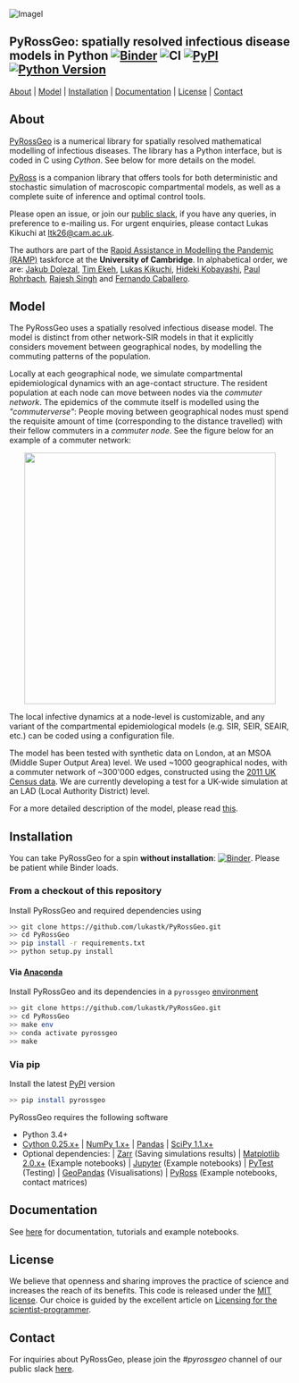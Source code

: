 ![Imagel](https://raw.githubusercontent.com/lukastk/PyRossGeo/master/docs/figs/banner.jpg)

## PyRossGeo: spatially resolved infectious disease models in Python [![Binder](https://mybinder.org/badge_logo.svg)](https://mybinder.org/v2/gh/lukastk/PyRossGeo/master?filepath=examples) ![CI](https://github.com/lukastk/PyRossGeo/workflows/CI/badge.svg) [![PyPI](https://img.shields.io/pypi/v/pyrossgeo.svg)](https://pypi.python.org/pypi/pyrossgeo) [![Python Version](https://img.shields.io/pypi/pyversions/pyrossgeo)](https://pypi.org/project/pyrossgeo)

[About](#about) | [Model](#model) | [Installation](#installation) | [Documentation](#documentation)  | <!--[Publications](#publications) |--> [License](#license) |  [Contact](#contact)


<!--
## Public event announcement:

We have two lecture-demonstration events coming up:

- **Introduction to [*PyRoss*](https://github.com/rajeshrinet/pyross/) for Bayesian inference and latent variable estimation** - 11-12 AM on Friday (15 May)
- **Introduction to [*PyRossGeo*](https://github.com/lukastk/PyRossGeo) for spatial epidemiological simulations** - 11-12 AM on Monday (18 May)

Both meetings will be using Google Meet, in the following room: https://meet.google.com/amv-qevr-fjp
-->


## About

[PyRossGeo](https://github.com/lukastk/PyRossGeo) is a numerical library for spatially resolved mathematical modelling of infectious diseases. The library has a Python interface, but is coded in C using *Cython*. See below for more details on the model.

[PyRoss](https://github.com/rajeshrinet/pyross) is a companion library that offers tools for both deterministic and stochastic simulation of macroscopic compartmental models, as well as a complete
suite of inference and optimal control tools.

Please open an issue, or join our [public slack](https://join.slack.com/t/pyross/shared_invite/zt-e8th6kcz-S4b_oJIZWPsGLruSPl3Zuw),
if you have any queries, in preference to e-mailing us. For urgent
enquiries, please contact Lukas Kikuchi at [ltk26@cam.ac.uk](ltk26@cam.ac.uk).

The authors are part of the [Rapid Assistance in Modelling the Pandemic (RAMP)](https://royalsociety.org/news/2020/03/urgent-call-epidemic-modelling/) taskforce at the **University of Cambridge**. In alphabetical order, we are:
[Jakub Dolezal](https://github.com/JakubJDolezal),
[Tim Ekeh](https://github.com/tekeh),
[Lukas Kikuchi](https://github.com/lukastk),
[Hideki Kobayashi](https://github.com/hidekb),
[Paul Rohrbach](https://github.com/prohrbach),
[Rajesh Singh](https://github.com/rajeshrinet) and
[Fernando Caballero](https://github.com/Ferfer93).

## Model

The PyRossGeo uses a spatially resolved infectious disease model. The model is distinct from other network-SIR models in that it explicitly considers movement between geographical nodes, by modelling the commuting patterns of the population.

Locally at each geographical node, we simulate compartmental epidemiological dynamics with an age-contact structure. The resident population at each node can move between nodes via the *commuter network*. The epidemics of the commute itself is modelled using the *"commuterverse"*: People moving between geographical nodes must spend the requisite amount of time (corresponding to the distance travelled) with their fellow commuters in a *commuter node*. See the figure below for an example of a commuter network:

<p align="center">
  <img src="https://raw.githubusercontent.com/lukastk/PyRossGeo/master/docs/figs/network.svg" width="450px">
</p>

The local infective dynamics at a node-level is customizable, and any variant of the compartmental epidemiological models (e.g. SIR, SEIR, SEAIR, etc.) can be coded using a configuration file.

The model has been tested with synthetic data on London, at an MSOA (Middle Super Output Area) level. We used ~1000 geographical nodes, with a commuter network of ~300'000 edges, constructed using the [2011 UK Census data](https://www.ons.gov.uk/census/2011census). We are currently developing a test for a UK-wide simulation at an LAD (Local Authority District) level.

For a more detailed description of the model, please read [this](https://github.com/lukastk/PyRossGeo/blob/master/docs/model.pdf).

## Installation

You can take PyRossGeo for a spin **without installation**: [![Binder](https://mybinder.org/badge_logo.svg)](https://mybinder.org/v2/gh/lukastk/PyRossGeo/master?filepath=examples). Please be patient while Binder loads.

### From a checkout of this repository

Install PyRossGeo and required dependencies using

```bash
>> git clone https://github.com/lukastk/PyRossGeo.git
>> cd PyRossGeo
>> pip install -r requirements.txt
>> python setup.py install
```

#### Via [Anaconda](https://docs.conda.io/projects/continuumio-conda/en/latest/user-guide/install/index.html)

Install PyRossGeo and its dependencies in a `pyrossgeo` [environment](https://github.com/lukastk/PyRossGeo/blob/master/environment.yml)

```bash
>> git clone https://github.com/lukastk/PyRossGeo.git
>> cd PyRossGeo
>> make env
>> conda activate pyrossgeo
>> make
```

### Via pip

Install the latest [PyPI](https://pypi.org/project/pyrossgeo) version

```bash
>> pip install pyrossgeo
```


PyRossGeo requires the following software

- Python 3.4+
- [Cython 0.25.x+](http://docs.cython.org/en/latest/index.html)
| [NumPy 1.x+](http://www.numpy.org)
| [Pandas](https://pandas.pydata.org/)
| [SciPy 1.1.x+](https://www.scipy.org/)
- Optional dependencies:
| [Zarr](https://zarr.readthedocs.io/) (Saving simulations results)
| [Matplotlib 2.0.x+](https://matplotlib.org) (Example notebooks)
| [Jupyter](https://jupyter.org/) (Example notebooks)
| [PyTest](https://docs.pytest.org/) (Testing)
| [GeoPandas](https://geopandas.org/) (Visualisations)
| [PyRoss](https://github.com/rajeshrinet/pyross) (Example notebooks, contact matrices)

## Documentation

See <a href="https://github.com/lukastk/PyRossGeo/blob/master/docs/Documentation.md" target="_black">here</a> for documentation, tutorials and example notebooks.

<!--## Publications-->

## License

We believe that openness and sharing improves the practice of science and increases the reach of its benefits. This code is released under the [MIT license](http://opensource.org/licenses/MIT). Our choice is guided by the excellent article on [Licensing for the scientist-programmer](http://www.ploscompbiol.org/article/info%3Adoi%2F10.1371%2Fjournal.pcbi.1002598).

## Contact

For inquiries about PyRossGeo, please join the *#pyrossgeo* channel of our public slack
[here](https://join.slack.com/t/pyross/shared_invite/zt-e8th6kcz-S4b_oJIZWPsGLruSPl3Zuw).
